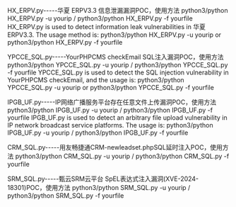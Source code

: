 HX_ERPV.py-----华夏 ERPV3.3 信息泄漏漏洞POC，使用方法 python3/python HX_ERPV.py -u yourip / python3/python HX_ERPV.py -f yourfile
HX_ERPV.py is used to detect information leak vulnerabilities in 华夏 ERPV3.3. The usage method is: python3/python HX_ERPV.py -u yourip or python3/python HX_ERPV.py -f yourfile


YPCCE_SQL.py-----YourPHPCMS checkEmail SQL注入漏洞POC，使用方法 python3/python YPCCE_SQL.py -u yourip / python3/python YPCCE_SQL.py -f yourfile
YPCCE_SQL.py is used to detect the SQL injection vulnerability in YourPHPCMS checkEmail, and the usage is: python3/python YPCCE_SQL.py -u yourip or python3/python YPCCE_SQL.py -f yourfile

IPGB_UF.py-----IP网络广播服务平台存在任意文件上传漏洞POC，使用方法 python3/python IPGB_UF.py -u yourip / python3/python IPGB_UF.py -f yourfile
IPGB_UF.py is used to detect an arbitrary file upload vulnerability in IP network broadcast service platforms. The usage is: python3/python IPGB_UF.py -u yourip / python3/python IPGB_UF.py -f yourfile

CRM_SQL.py-----用友畅捷通CRM-newleadset.phpSQL延时注入POC，使用方法 python3/python CRM_SQL.py -u yourip / python3/python CRM_SQL.py -f yourfile

SRM_SQL.py-----甄云SRM云平台 SpEL表达式注入漏洞(XVE-2024-18301)POC，使用方法 python3/python SRM_SQL.py -u yourip / python3/python SRM_SQL.py -f yourfile
